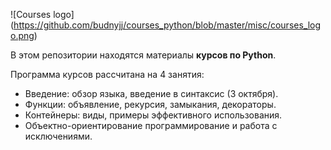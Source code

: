 ![Courses logo]
(https://github.com/budnyjj/courses_python/blob/master/misc/courses_logo.png)

В этом репозитории находятся материалы **курсов по Python**.

Программа курсов рассчитана на 4 занятия:

- Введение: обзор языка, введение в синтаксис (3 октября).
- Функции: объявление, рекурсия, замыкания, декораторы.
- Контейнеры: виды, примеры эффективного использования.
- Объектно-ориентирование программирование и работа с исключениями. 
